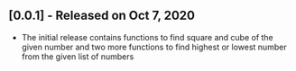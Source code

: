 ## [0.0.1] - Released on Oct 7, 2020

* The initial release contains functions to find square and cube of the given number and two more functions to find highest or lowest number from the given list of numbers
